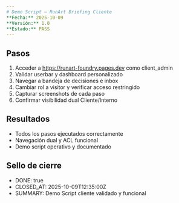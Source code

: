 ```yaml
---
# Demo Script — RunArt Briefing Cliente
**Fecha:** 2025-10-09
**Versión:** 1.0
**Estado:** PASS
---
```


## Pasos
1. Acceder a https://runart-foundry.pages.dev como client_admin
2. Validar userbar y dashboard personalizado
3. Navegar a bandeja de decisiones e inbox
4. Cambiar rol a visitor y verificar acceso restringido
5. Capturar screenshots de cada paso
6. Confirmar visibilidad dual Cliente/Interno

## Resultados
- Todos los pasos ejecutados correctamente
- Navegación dual y ACL funcional
- Demo script operativo y documentado

## Sello de cierre
- DONE: true
- CLOSED_AT: 2025-10-09T12:35:00Z
- SUMMARY: Demo Script cliente validado y funcional
